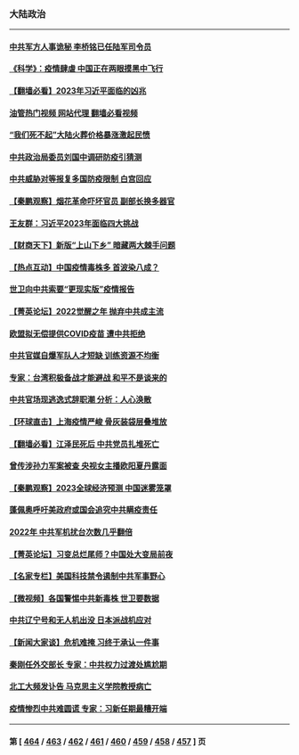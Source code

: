 ### 大陆政治
---
#### [中共军方人事诡秘 李桥铭已任陆军司令员](../../pages/ncid277/n13899004.md?01041645) 
#### [《科学》：疫情肆虐 中国正在两眼摸黑中飞行](../../pages/ncid277/n13898984.md?01041645) 
#### [【翻墙必看】2023年习近平面临的凶兆](../../pages/ncid277/n13898883.md?01041645) 
#### [油管热门视频 网站代理 翻墙必看视频](http://138.2.39.72:81/youtube.html?epic-marker?01041645)
#### [“我们死不起”大陆火葬价格暴涨激起民愤](../../pages/ncid277/n13898838.md?01041645) 
#### [中共政治局委员刘国中调研防疫引猜测](../../pages/ncid277/n13898870.md?01041645) 
#### [中共威胁对等报复多国防疫限制 白宫回应](../../pages/ncid277/n13898778.md?01041645) 
#### [【秦鹏观察】烟花革命吓坏官员 副部长换多器官](../../pages/ncid277/n13898802.md?01041645) 
#### [王友群：习近平2023年面临四大挑战](../../pages/ncid277/n13898823.md?01041645) 
#### [【财商天下】新版“上山下乡” 暗藏两大棘手问题](../../pages/ncid277/n13898807.md?01041645) 
#### [【热点互动】中国疫情毒株多 首波染八成？](../../pages/ncid277/n13898746.md?01041645) 
#### [世卫向中共索要“更现实版”疫情报告](../../pages/ncid277/n13898742.md?01041645) 
#### [【菁英论坛】2022觉醒之年 抛弃中共成主流](../../pages/ncid277/n13898734.md?01041645) 
#### [欧盟拟无偿提供COVID疫苗 遭中共拒绝](../../pages/ncid277/n13898686.md?01041645) 
#### [中共官媒自爆军队人才短缺 训练资源不均衡](../../pages/ncid277/n13897827.md?01041645) 
#### [专家：台湾积极备战才能避战 和平不是谈来的](../../pages/ncid277/n13898071.md?01041645) 
#### [中共官场现逃逸式辞职潮 分析：人心涣散](../../pages/ncid277/n13898615.md?01041645) 
#### [【环球直击】上海疫情严峻 骨灰装袋层叠堆放](../../pages/ncid277/n13898129.md?01041645) 
#### [【翻墙必看】江泽民死后 中共党员扎堆死亡](../../pages/ncid277/n13898195.md?01041645) 
#### [曾传涉孙力军案被查 央视女主播欧阳夏丹露面](../../pages/ncid277/n13898205.md?01041645) 
#### [【秦鹏观察】2023全球经济预测 中国迷雾笼罩](../../pages/ncid277/n13898147.md?01041645) 
#### [蓬佩奥呼吁美政府或国会追究中共瞒疫责任](../../pages/ncid277/n13898149.md?01041645) 
#### [2022年 中共军机扰台次数几乎翻倍](../../pages/ncid277/n13898123.md?01041645) 
#### [【菁英论坛】习变总烂尾师？中国处大变局前夜](../../pages/ncid277/n13898133.md?01041645) 
#### [【名家专栏】美国科技禁令遏制中共军事野心](../../pages/ncid277/n13896442.md?01041645) 
#### [【微视频】各国警惕中共新毒株 世卫要数据](../../pages/ncid277/n13897332.md?01041645) 
#### [中共辽宁号和无人机出没 日本派战机应对](../../pages/ncid277/n13897989.md?01041645) 
#### [【新闻大家谈】危机难掩 习终于承认一件事](../../pages/ncid277/n13898011.md?01041645) 
#### [秦刚任外交部长 专家：中共权力过渡处尴尬期](../../pages/ncid277/n13897780.md?01041645) 
#### [北工大频发讣告 马克思主义学院教授病亡](../../pages/ncid277/n13897435.md?01041645) 
#### [疫情惨烈中共难圆谎 专家：习新任期最糟开端](../../pages/ncid277/n13897471.md?01041645) 

---
#### 第 [ [464](./464.md?01041645) / [463](./463.md?01041645) / [462](./462.md?01041645) / [461](./461.md?01041645) / [460](./460.md?01041645) / [459](./459.md?01041645) / [458](./458.md?01041645) / [457](./457.md?01041645) ] 页
